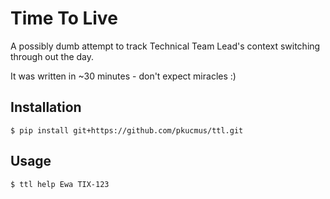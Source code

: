 # Time To Live

A possibly dumb attempt to track Technical Team Lead's context switching through out the day.

It was written in ~30 minutes - don't expect miracles :)

## Installation

```
$ pip install git+https://github.com/pkucmus/ttl.git
```

## Usage

```
$ ttl help Ewa TIX-123
```
